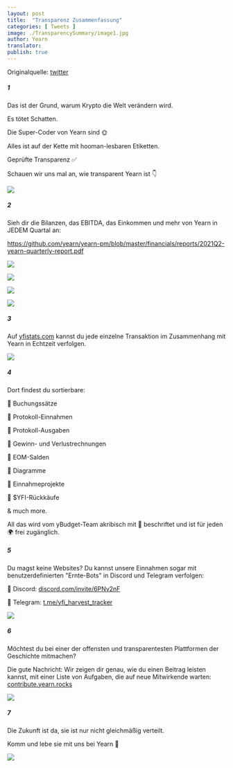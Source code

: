 ```yaml
---
layout: post
title:  "Transparenz Zusammenfassung"
categories: [ Tweets ]
image: ./TransparencySummary/image1.jpg
author: Yearn
translator:
publish: true
---
```

Originalquelle: [twitter](https://twitter.com/iearnfinance/status/1445143482830446600)

##### 1

Das ist der Grund, warum Krypto die Welt verändern wird.

Es tötet Schatten.

Die Super-Coder von Yearn sind 🌞

Alles ist auf der Kette mit hooman-lesbaren Etiketten.

Geprüfte Transparenz ✅

Schauen wir uns mal an, wie transparent Yearn ist 👇

![](image1.jpg)

##### 2

Sieh dir die Bilanzen, das EBITDA, das Einkommen und mehr von Yearn in JEDEM Quartal an:

https://github.com/yearn/yearn-pm/blob/master/financials/reports/2021Q2-yearn-quarterly-report.pdf

![](image2.jpg)

![](image3.jpg)

![](image4.jpg)

![](image5.jpg)

##### 3

Auf [yfistats.com](http://www.yfistats.com/) kannst du jede einzelne Transaktion im Zusammenhang mit Yearn in Echtzeit verfolgen.

![](image6.jpg)

##### 4

Dort findest du sortierbare:

🔵 Buchungssätze

🔵 Protokoll-Einnahmen

🔵 Protokoll-Ausgaben

🔵 Gewinn- und Verlustrechnungen

🔵 EOM-Salden

🔵 Diagramme

🔵 Einnahmeprojekte

🔵 $YFI-Rückkäufe

& much more.

All das wird vom yBudget-Team akribisch mit 💙 beschriftet und ist für jeden 🌍 frei zugänglich.

##### 5

Du magst keine Websites? Du kannst unsere Einnahmen sogar mit benutzerdefinierten "Ernte-Bots" in Discord und Telegram verfolgen:

🔵 Discord: [discord.com/invite/6PNv2nF](https://discord.com/invite/6PNv2nF)

🔵 Telegram: [t.me/yfi_harvest_tracker](https://t.me/yfi_harvest_tracker)

![](image7.jpg)

##### 6

Möchtest du bei einer der offensten und transparentesten Plattformen der Geschichte mitmachen?

Die gute Nachricht: Wir zeigen dir genau, wie du einen Beitrag leisten kannst, mit einer Liste von Aufgaben, die auf neue Mitwirkende warten: [contribute.yearn.rocks](https://contribute.yearn.rocks/)

![](image8.jpg)

##### 7

Die Zukunft ist da, sie ist nur nicht gleichmäßig verteilt.

Komm und lebe sie mit uns bei Yearn 💙

![](image9.jpg)
